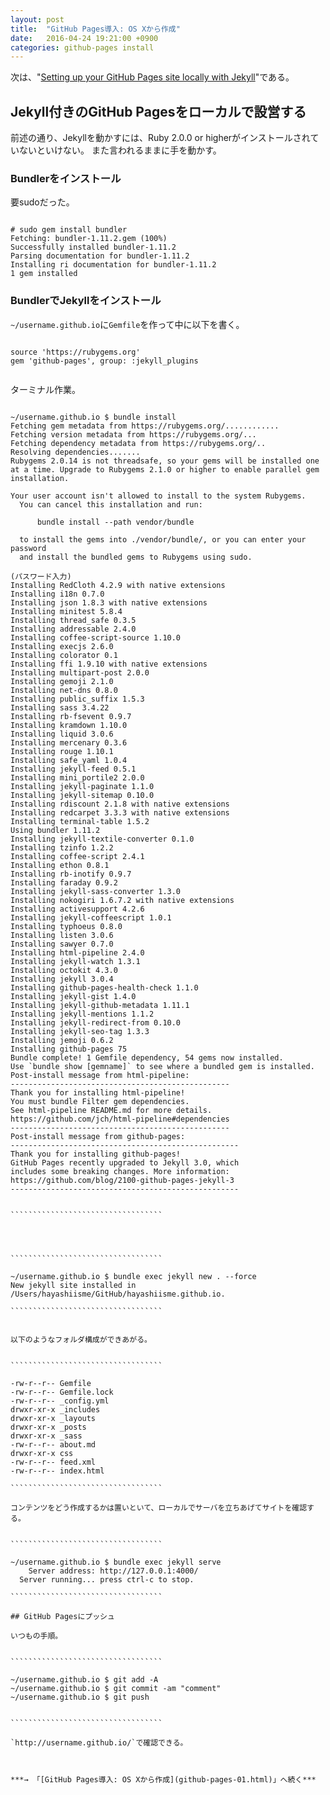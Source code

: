 ```yaml
---
layout: post
title:  "GitHub Pages導入: OS Xから作成"
date:   2016-04-24 19:21:00 +0900
categories: github-pages install
---
```


次は、"[Setting up your GitHub Pages site locally with Jekyll](https://help.github.com/articles/setting-up-your-github-pages-site-locally-with-jekyll/)"である。


## Jekyll付きのGitHub Pagesをローカルで設営する

前述の通り、Jekyllを動かすには、Ruby 2.0.0 or higherがインストールされていないといけない。
また言われるままに手を動かす。


### Bundlerをインストール

要sudoだった。

`````````````````````````````

# sudo gem install bundler
Fetching: bundler-1.11.2.gem (100%)
Successfully installed bundler-1.11.2
Parsing documentation for bundler-1.11.2
Installing ri documentation for bundler-1.11.2
1 gem installed

`````````````````````````````

### BundlerでJekyllをインストール

`~/username.github.io`に`Gemfile`を作って中に以下を書く。


`````````````````````````````````````````

source 'https://rubygems.org'
gem 'github-pages', group: :jekyll_plugins


`````````````````````````````````````````

ターミナル作業。


````````````````````````````````````````````

~/username.github.io $ bundle install
Fetching gem metadata from https://rubygems.org/............
Fetching version metadata from https://rubygems.org/...
Fetching dependency metadata from https://rubygems.org/..
Resolving dependencies.......
Rubygems 2.0.14 is not threadsafe, so your gems will be installed one at a time. Upgrade to Rubygems 2.1.0 or higher to enable parallel gem installation.

Your user account isn't allowed to install to the system Rubygems.
  You can cancel this installation and run:

      bundle install --path vendor/bundle

  to install the gems into ./vendor/bundle/, or you can enter your password
  and install the bundled gems to Rubygems using sudo.

(パスワード入力)
Installing RedCloth 4.2.9 with native extensions
Installing i18n 0.7.0
Installing json 1.8.3 with native extensions
Installing minitest 5.8.4
Installing thread_safe 0.3.5
Installing addressable 2.4.0
Installing coffee-script-source 1.10.0
Installing execjs 2.6.0
Installing colorator 0.1
Installing ffi 1.9.10 with native extensions
Installing multipart-post 2.0.0
Installing gemoji 2.1.0
Installing net-dns 0.8.0
Installing public_suffix 1.5.3
Installing sass 3.4.22
Installing rb-fsevent 0.9.7
Installing kramdown 1.10.0
Installing liquid 3.0.6
Installing mercenary 0.3.6
Installing rouge 1.10.1
Installing safe_yaml 1.0.4
Installing jekyll-feed 0.5.1
Installing mini_portile2 2.0.0
Installing jekyll-paginate 1.1.0
Installing jekyll-sitemap 0.10.0
Installing rdiscount 2.1.8 with native extensions
Installing redcarpet 3.3.3 with native extensions
Installing terminal-table 1.5.2
Using bundler 1.11.2
Installing jekyll-textile-converter 0.1.0
Installing tzinfo 1.2.2
Installing coffee-script 2.4.1
Installing ethon 0.8.1
Installing rb-inotify 0.9.7
Installing faraday 0.9.2
Installing jekyll-sass-converter 1.3.0
Installing nokogiri 1.6.7.2 with native extensions
Installing activesupport 4.2.6
Installing jekyll-coffeescript 1.0.1
Installing typhoeus 0.8.0
Installing listen 3.0.6
Installing sawyer 0.7.0
Installing html-pipeline 2.4.0
Installing jekyll-watch 1.3.1
Installing octokit 4.3.0
Installing jekyll 3.0.4
Installing github-pages-health-check 1.1.0
Installing jekyll-gist 1.4.0
Installing jekyll-github-metadata 1.11.1
Installing jekyll-mentions 1.1.2
Installing jekyll-redirect-from 0.10.0
Installing jekyll-seo-tag 1.3.3
Installing jemoji 0.6.2
Installing github-pages 75
Bundle complete! 1 Gemfile dependency, 54 gems now installed.
Use `bundle show [gemname]` to see where a bundled gem is installed.
Post-install message from html-pipeline:
-------------------------------------------------
Thank you for installing html-pipeline!
You must bundle Filter gem dependencies.
See html-pipeline README.md for more details.
https://github.com/jch/html-pipeline#dependencies
-------------------------------------------------
Post-install message from github-pages:
---------------------------------------------------
Thank you for installing github-pages!
GitHub Pages recently upgraded to Jekyll 3.0, which
includes some breaking changes. More information:
https://github.com/blog/2100-github-pages-jekyll-3
---------------------------------------------------


``````````````````````````````````




``````````````````````````````````

~/username.github.io $ bundle exec jekyll new . --force
New jekyll site installed in /Users/hayashiisme/GitHub/hayashiisme.github.io. 

``````````````````````````````````


以下のようなフォルダ構成ができあがる。


``````````````````````````````````

-rw-r--r-- Gemfile
-rw-r--r-- Gemfile.lock
-rw-r--r-- _config.yml
drwxr-xr-x _includes
drwxr-xr-x _layouts
drwxr-xr-x _posts
drwxr-xr-x _sass
-rw-r--r-- about.md
drwxr-xr-x css
-rw-r--r-- feed.xml
-rw-r--r-- index.html

``````````````````````````````````

コンテンツをどう作成するかは置いといて、ローカルでサーバを立ちあげてサイトを確認する。


``````````````````````````````````

~/username.github.io $ bundle exec jekyll serve
    Server address: http://127.0.0.1:4000/
  Server running... press ctrl-c to stop.

``````````````````````````````````

## GitHub Pagesにプッシュ

いつもの手順。


``````````````````````````````````

~/username.github.io $ git add -A
~/username.github.io $ git commit -am "comment"
~/username.github.io $ git push


``````````````````````````````````

`http://username.github.io/`で確認できる。



***→ 「[GitHub Pages導入: OS Xから作成](github-pages-01.html)」へ続く***


